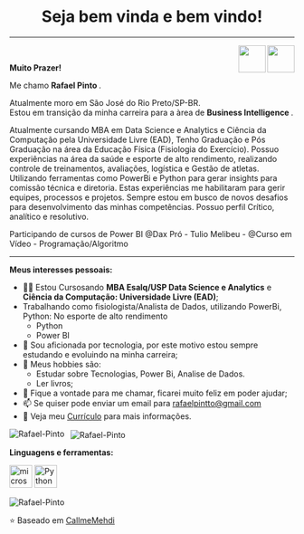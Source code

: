 <h1 align="center"> Seja bem vinda e bem vindo! </h1>
<hr />
<a href="https://github.com/rafaelpintto">
  <img align="right" src="https://cdn.iconscout.com/icon/free/png-256/github-108-438008.png" width="48px" height="48px">
  
  <a href="https://www.linkedin.com/in/rafael-pinto-22824579/" target="_blank">
  <img align="right" src="https://i.ibb.co/Kx2GSrT/linkedin.png" width="48px" height="48px">
</a><br />
<p align="left" > 
  <b>Muito Prazer!</b>
<p align="left" >
Me chamo <b> Rafael Pinto </b>.
</a>
<p align="left" >
Atualmente moro em São José do Rio Preto/SP-BR.<br />
Estou em transição da minha carreira para a àrea de <b> Business Intelligence </b>. <br> 

</p>

</a>
<p align="left" >
Atualmente cursando MBA em Data Science e Analytics  e Ciência da Computação pela Universidade Livre (EAD), Tenho Graduação e Pós Graduação na área da Educação Física (Fisiologia do  Exercício). Possuo experiências na área da saúde e esporte de alto rendimento, realizando controle de treinamentos, avaliações, logística e Gestão de atletas. Utilizando ferramentas como PowerBi e Python para gerar insights para comissão técnica e diretoria. Estas experiências me habilitaram para gerir equipes, processos e projetos. Sempre estou em busco de novos desafios para desenvolvimento das minhas competências. Possuo perfil Crítico, analítico e resolutivo.

  Participando de cursos de Power BI @Dax Pró - Tulio Melibeu - @Curso em Vídeo - Programação/Algoritmo 
  

</p>

<hr />

**Meus interesses pessoais:**

- 👩‍💻 Estou Cursosando **MBA Esalq/USP Data Science e Analytics** e **Ciência da Computação: Universidade Livre (EAD)**;
- Trabalhando como fisiologista/Analista de Dados, utilizando PowerBi, Python: No esporte de alto rendimento 
  - Python
  - Power BI
- 💼 Sou aficionada por tecnologia, por este motivo estou sempre estudando e evoluindo na minha carreira;
- 👾 Meus hobbies são: 
  - Estudar sobre Tecnologias, Power Bi, Analise de Dados.
  - Ler livros;
- 💬 Fique a vontade para me chamar, ficarei muito feliz em poder ajudar;
- 📫 Se quiser pode enviar um email para rafaelpintto@gmail.com
- 📝 Veja meu <a href="https://documentcloud.adobe.com/link/review?uri=urn:aaid:scds:US:ef247435-9c54-48e5-979c-e5cf32861298" target="_blank">Currículo</a> para mais informações.

<p>
 <p>
  <img align="left" src="https://github-readme-stats.vercel.app/api/top-langs/?username=rafaelpintto&layout=compact&theme=graywhite&title_color=268bd2" alt="Rafael-Pinto" />
</p>
<p>&nbsp;
  <img align="center" src="https://github-readme-stats.vercel.app/api?username=rafaelpintto&count_private=true&show_icons=true&theme=graywhite&icon_color=268bd2&title_color=268bd2" alt="Rafael-Pinto" />
</p>
  
  
  
  
  
  
**Linguagens e ferramentas:**  

<p align="left">
 
<img src="https://cdn.jsdelivr.net/gh/devicons/devicon/icons/microsoftsqlserver/microsoftsqlserver-plain-wordmark.svg"  alt="microsoftsqlserver" width="40" height="40"/>
<img src="https://cdn.jsdelivr.net/gh/devicons/devicon/icons/python/python-original-wordmark.svg" alt="Python" width="40" height="40" />

<p align="left"> <img src="https://komarev.com/ghpvc/?username=rafaelpintto" alt="Rafael-Pinto" /> </p>


</p>


⭐️ Baseado em [CallmeMehdi](https://github.com/CallmeMehdi)

